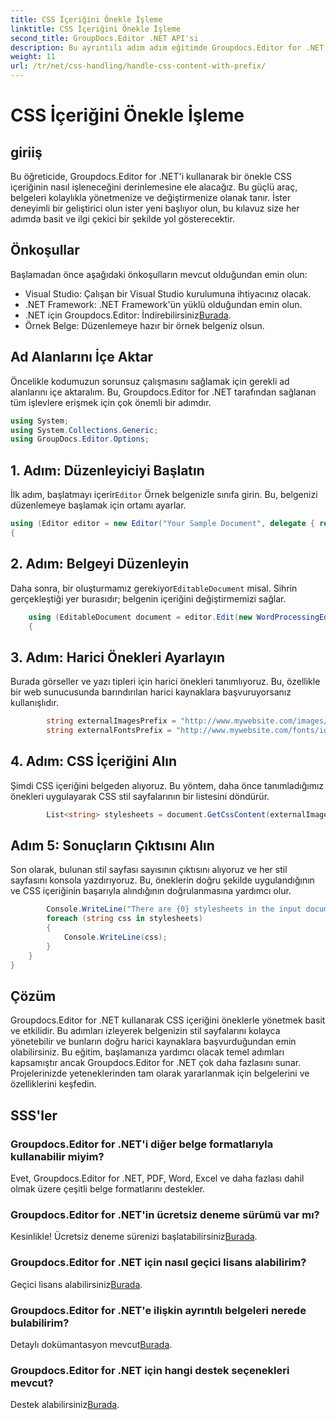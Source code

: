 ```yaml
---
title: CSS İçeriğini Önekle İşleme
linktitle: CSS İçeriğini Önekle İşleme
second_title: GroupDocs.Editor .NET API'si
description: Bu ayrıntılı adım adım eğitimde Groupdocs.Editor for .NET'i kullanarak ön ek içeren CSS içeriğini nasıl işleyeceğinizi öğrenin. Her seviyedeki geliştiriciler için mükemmeldir.
weight: 11
url: /tr/net/css-handling/handle-css-content-with-prefix/
---
```


# CSS İçeriğini Önekle İşleme

## giriiş
Bu öğreticide, Groupdocs.Editor for .NET'i kullanarak bir önekle CSS içeriğinin nasıl işleneceğini derinlemesine ele alacağız. Bu güçlü araç, belgeleri kolaylıkla yönetmenize ve değiştirmenize olanak tanır. İster deneyimli bir geliştirici olun ister yeni başlıyor olun, bu kılavuz size her adımda basit ve ilgi çekici bir şekilde yol gösterecektir.
## Önkoşullar
Başlamadan önce aşağıdaki önkoşulların mevcut olduğundan emin olun:
- Visual Studio: Çalışan bir Visual Studio kurulumuna ihtiyacınız olacak.
- .NET Framework: .NET Framework'ün yüklü olduğundan emin olun.
-  .NET için Groupdocs.Editor: İndirebilirsiniz[Burada](https://releases.groupdocs.com/editor/net/).
- Örnek Belge: Düzenlemeye hazır bir örnek belgeniz olsun.
## Ad Alanlarını İçe Aktar
Öncelikle kodumuzun sorunsuz çalışmasını sağlamak için gerekli ad alanlarını içe aktaralım. Bu, Groupdocs.Editor for .NET tarafından sağlanan tüm işlevlere erişmek için çok önemli bir adımdır.
```csharp
using System;
using System.Collections.Generic;
using GroupDocs.Editor.Options;
```
## 1. Adım: Düzenleyiciyi Başlatın
 İlk adım, başlatmayı içerir`Editor` Örnek belgenizle sınıfa girin. Bu, belgenizi düzenlemeye başlamak için ortamı ayarlar.
```csharp
using (Editor editor = new Editor("Your Sample Document", delegate { return new WordProcessingLoadOptions(); }))
{
```
## 2. Adım: Belgeyi Düzenleyin
Daha sonra, bir oluşturmamız gerekiyor`EditableDocument` misal. Sihrin gerçekleştiği yer burasıdır; belgenin içeriğini değiştirmemizi sağlar.
```csharp
    using (EditableDocument document = editor.Edit(new WordProcessingEditOptions()))
    {
```
## 3. Adım: Harici Önekleri Ayarlayın
Burada görseller ve yazı tipleri için harici önekleri tanımlıyoruz. Bu, özellikle bir web sunucusunda barındırılan harici kaynaklara başvuruyorsanız kullanışlıdır.
```csharp
        string externalImagesPrefix = "http://www.mywebsite.com/images/id = ";
        string externalFontsPrefix = "http://www.mywebsite.com/fonts/id = ";
```
## 4. Adım: CSS İçeriğini Alın
Şimdi CSS içeriğini belgeden alıyoruz. Bu yöntem, daha önce tanımladığımız önekleri uygulayarak CSS stil sayfalarının bir listesini döndürür.
```csharp
        List<string> stylesheets = document.GetCssContent(externalImagesPrefix, externalFontsPrefix);
```
## Adım 5: Sonuçların Çıktısını Alın
Son olarak, bulunan stil sayfası sayısının çıktısını alıyoruz ve her stil sayfasını konsola yazdırıyoruz. Bu, öneklerin doğru şekilde uygulandığının ve CSS içeriğinin başarıyla alındığının doğrulanmasına yardımcı olur.
```csharp
        Console.WriteLine("There are {0} stylesheets in the input document", stylesheets.Count);
        foreach (string css in stylesheets)
        {
            Console.WriteLine(css);
        }
    }
}
```
## Çözüm
Groupdocs.Editor for .NET kullanarak CSS içeriğini öneklerle yönetmek basit ve etkilidir. Bu adımları izleyerek belgenizin stil sayfalarını kolayca yönetebilir ve bunların doğru harici kaynaklara başvurduğundan emin olabilirsiniz. Bu eğitim, başlamanıza yardımcı olacak temel adımları kapsamıştır ancak Groupdocs.Editor for .NET çok daha fazlasını sunar. Projelerinizde yeteneklerinden tam olarak yararlanmak için belgelerini ve özelliklerini keşfedin.
## SSS'ler
### Groupdocs.Editor for .NET'i diğer belge formatlarıyla kullanabilir miyim?
Evet, Groupdocs.Editor for .NET, PDF, Word, Excel ve daha fazlası dahil olmak üzere çeşitli belge formatlarını destekler.
### Groupdocs.Editor for .NET'in ücretsiz deneme sürümü var mı?
 Kesinlikle! Ücretsiz deneme sürenizi başlatabilirsiniz[Burada](https://releases.groupdocs.com/).
### Groupdocs.Editor for .NET için nasıl geçici lisans alabilirim?
 Geçici lisans alabilirsiniz[Burada](https://purchase.groupdocs.com/temporary-license/).
### Groupdocs.Editor for .NET'e ilişkin ayrıntılı belgeleri nerede bulabilirim?
 Detaylı dokümantasyon mevcut[Burada](https://tutorials.groupdocs.com/editor/net/).
### Groupdocs.Editor for .NET için hangi destek seçenekleri mevcut?
 Destek alabilirsiniz[Burada](https://forum.groupdocs.com/c/editor/20).